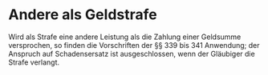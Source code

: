 # Andere als Geldstrafe

Wird als Strafe eine andere Leistung als die Zahlung einer Geldsumme versprochen, so finden die Vorschriften der §§ 339 bis 341 Anwendung; der Anspruch auf Schadensersatz ist ausgeschlossen, wenn der Gläubiger die Strafe verlangt. 


